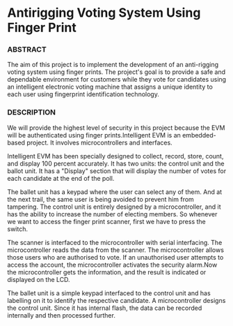 # Antirigging Voting System Using Finger Print

### ABSTRACT
The aim of this project is to implement the development of an anti-rigging voting system using finger prints. The project's goal is to provide a safe and dependable environment for customers while they vote for candidates using an intelligent electronic voting machine that assigns a unique identity to each user using fingerprint identification technology. 

### DESCRIPTION

We will provide the highest level of security in this project because the EVM will be authenticated using finger prints.Intelligent EVM is an embedded-based project. It involves microcontrollers and interfaces.

Intelligent EVM has been specially designed to collect, record, store, count, and display 100 percent accurately. It has two units: the control unit and the ballot unit. It has a "Display" section that will display the number of votes for each candidate at the end of the poll.

The ballet unit has a keypad where the user can select any of them. And at the next trail, the same user is being avoided to prevent him from tampering. The control unit is entirely designed by a microcontroller, and it has the ability to increase the number of electing members. So whenever we want to access the finger print scanner, first we have to press the switch.

The scanner is interfaced to the microcontroller with serial interfacing. The microcontroller reads the data from the scanner. The microcontroller allows those users who are authorised to vote. If an unauthorised user attempts to access the account, the microcontroller activates the security alarm.Now the microcontroller gets the information, and the result is indicated or displayed on the LCD.

The ballet unit is a simple keypad interfaced to the control unit and has labelling on it to identify the respective candidate. A microcontroller designs the control unit. Since it has internal flash, the data can be recorded internally and then processed further.
